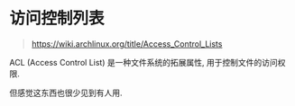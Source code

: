 # 访问控制列表

> https://wiki.archlinux.org/title/Access_Control_Lists

ACL (Access Control List) 是一种文件系统的拓展属性, 用于控制文件的访问权限.

但感觉这东西也很少见到有人用.

